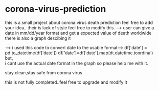 # corona-virus-prediction
this is a small project about corona virus death prediction
feel free to add your idea..
their is lack of style feel free to modify this.
-->
user can give a date in mm/dd/year format and get a expected value of death worldwide
there is also a graph descibing it

-->
i used this code to convert date to the usable format-->
       df['date'] = pd.to_datetime(df['date'])
       df['date']=df['date'].map(dt.datetime.toordinal)
but,    
i cant use the actual date format in the graph so please help me with it.

stay clean,stay safe from corona virus


this is not fully completed..feel free to upgrade and modify it
